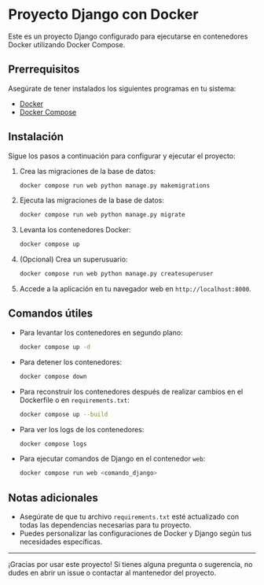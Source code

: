 # Proyecto Django con Docker

Este es un proyecto Django configurado para ejecutarse en contenedores Docker utilizando Docker Compose.

## Prerrequisitos

Asegúrate de tener instalados los siguientes programas en tu sistema:

- [Docker](https://www.docker.com/get-started)
- [Docker Compose](https://docs.docker.com/compose/install/)

## Instalación

Sigue los pasos a continuación para configurar y ejecutar el proyecto:

1. Crea las migraciones de la base de datos:
    ```sh
    docker compose run web python manage.py makemigrations
    ```

2. Ejecuta las migraciones de la base de datos:
    ```sh
    docker compose run web python manage.py migrate
    ```
3. Levanta los contenedores Docker:
    ```sh
    docker compose up
    ```

4. (Opcional) Crea un superusuario:
    ```sh
    docker compose run web python manage.py createsuperuser
    ```

5. Accede a la aplicación en tu navegador web en `http://localhost:8000`.

## Comandos útiles

- Para levantar los contenedores en segundo plano:
    ```sh
    docker compose up -d
    ```

- Para detener los contenedores:
    ```sh
    docker compose down
    ```

- Para reconstruir los contenedores después de realizar cambios en el Dockerfile o en `requirements.txt`:
    ```sh
    docker compose up --build
    ```

- Para ver los logs de los contenedores:
    ```sh
    docker compose logs
    ```
- Para ejecutar comandos de Django en el contenedor `web`:
    ```sh
    docker compose run web <comando_django>
    ```

## Notas adicionales

- Asegúrate de que tu archivo `requirements.txt` esté actualizado con todas las dependencias necesarias para tu proyecto.
- Puedes personalizar las configuraciones de Docker y Django según tus necesidades específicas.

---

¡Gracias por usar este proyecto! Si tienes alguna pregunta o sugerencia, no dudes en abrir un issue o contactar al mantenedor del proyecto.
